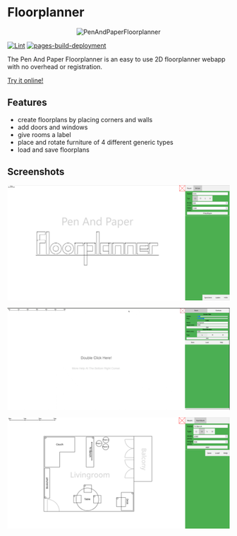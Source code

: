 # Floorplanner

<p align="center">
    <img style="width: 60%;"
    src="https://github.com/karldaeubel/PenAndPaperFloorplanner/assets/1245268/7da23427-5514-4b60-96df-23046855731b" alt="PenAndPaperFloorplanner">
</p>

[![Lint](https://github.com/karldaeubel/PenAndPaperFloorplanner/actions/workflows/lint.yml/badge.svg)](https://github.com/karldaeubel/PenAndPaperFloorplanner/actions/workflows/lint.yml)
[![pages-build-deployment](https://github.com/karldaeubel/PenAndPaperFloorplanner/actions/workflows/pages/pages-build-deployment/badge.svg)](https://github.com/karldaeubel/PenAndPaperFloorplanner/actions/workflows/pages/pages-build-deployment)

The Pen And Paper Floorplanner is an easy to use 2D floorplanner webapp with no overhead or registration.

[Try it online!](https://karldaeubel.github.io/PenAndPaperFloorplanner/)

## Features

- create floorplans by placing corners and walls
- add doors and windows
- give rooms a label
- place and rotate furniture of 4 different generic types
- load and save floorplans

## Screenshots

![Example1](images/PenAndPaperFloorplanner.png)

![Usage](images/Usage.gif)

![Preview](images/Preview.png)
